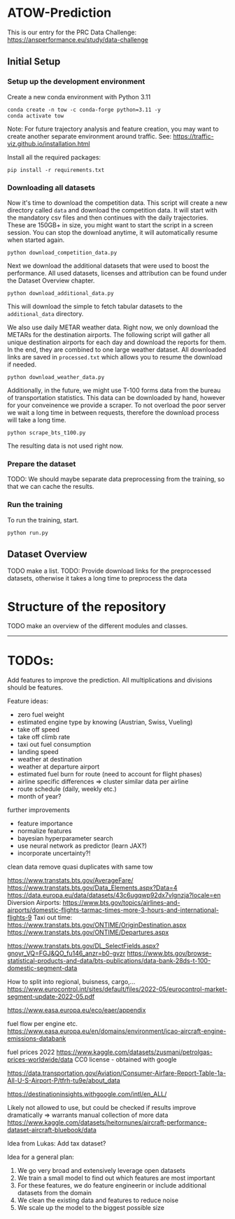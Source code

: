 # ATOW-Prediction

This is our entry for the PRC Data Challenge: https://ansperformance.eu/study/data-challenge

## Initial Setup
### Setup up the development environment

Create a new conda environment with Python 3.11
```
conda create -n tow -c conda-forge python=3.11 -y
conda activate tow
```

Note: For future trajectory analysis and feature creation, you may want to create another separate environment around traffic.
See: https://traffic-viz.github.io/installation.html

Install all the required packages:
```
pip install -r requirements.txt
```
### Downloading all datasets

Now it's time to download the competition data.
This script will create a new directory called `data` and download the competition data.
It will start with the mandatory csv files and then continues with the daily trajectories.
These are 150GB+ in size, you might want to start the script in a screen session.
You can stop the download anytime, it will automatically resume when started again.

```
python download_competition_data.py
```

Next we download the additional datasets that were used to boost the performance. All used datasets, licenses and attribution can be found under the Dataset Overview chapter.

```
python download_additional_data.py
```
This will download the simple to fetch tabular datasets to the `additional_data` directory.

We also use daily METAR weather data. Right now, we only download the METARs for the destination airports.
The following script will gather all unique destination airports for each day and download the reports for them.
In the end, they are combined to one large weather dataset. All downloaded links are saved in `processed.txt` which allows you to resume the download if needed.
```
python download_weather_data.py
```

Additionally, in the future, we might use T-100 forms data from the bureau of transportation statistics.
This data can be downloaded by hand, however for your conveinence we provide a scraper. To not overload the poor server we wait a long time in between requests, therefore the download process will take a long time. 

```
python scrape_bts_t100.py
```
The resulting data is not used right now.

### Prepare the dataset
TODO: We should maybe separate data preprocessing from the training, so that we can cache the results.

### Run the training
To run the training, start.
```
python run.py
```


## Dataset Overview
TODO make a list.
TODO: Provide download links for the preprocessed datasets, otherwise it takes a long time to preprocess the data 

# Structure of the repository
TODO make an overview of the different modules and classes.

---


# TODOs:
Add features to improve the prediction.
All multiplications and divisions should be features.

Feature ideas:
- zero fuel weight
- estimated engine type by knowing (Austrian, Swiss, Vueling)
- take off speed
- take off climb rate
- taxi out fuel consumption
- landing speed
- weather at destination
- weather at departure airport
- estimated fuel burn for route (need to account for flight phases)
- airline specific differences => cluster similar data per airline
- route schedule (daily, weekly etc.)
- month of year?

further improvements
- feature importance
- normalize features
- bayesian hyperparameter search
- use neural network as predictor (learn JAX?) 
- incorporate uncertainty?!


clean data remove quasi duplicates with same tow

https://www.transtats.bts.gov/AverageFare/
https://www.transtats.bts.gov/Data_Elements.aspx?Data=4
https://data.europa.eu/data/datasets/43c6ugqwp92dx7vlgnzja?locale=en
Diversion Airports: https://www.bts.gov/topics/airlines-and-airports/domestic-flights-tarmac-times-more-3-hours-and-international-flights-9 
Taxi out time: https://www.transtats.bts.gov/ONTIME/OriginDestination.aspx
https://www.transtats.bts.gov/ONTIME/Departures.aspx

https://www.transtats.bts.gov/DL_SelectFields.aspx?gnoyr_VQ=FGJ&QO_fu146_anzr=b0-gvzr
https://www.bts.gov/browse-statistical-products-and-data/bts-publications/data-bank-28ds-t-100-domestic-segment-data


How to split into regional, buisness, cargo,...
https://www.eurocontrol.int/sites/default/files/2022-05/eurocontrol-market-segment-update-2022-05.pdf

https://www.easa.europa.eu/eco/eaer/appendix

fuel flow per engine etc.
https://www.easa.europa.eu/en/domains/environment/icao-aircraft-engine-emissions-databank

fuel prices 2022
https://www.kaggle.com/datasets/zusmani/petrolgas-prices-worldwide/data
CC0 license - obtained with google


https://data.transportation.gov/Aviation/Consumer-Airfare-Report-Table-1a-All-U-S-Airport-P/tfrh-tu9e/about_data

https://destinationinsights.withgoogle.com/intl/en_ALL/

Likely not allowed to use, but could be checked if results improve dramatically => warrants manual collection of more data
https://www.kaggle.com/datasets/heitornunes/aircraft-performance-dataset-aircraft-bluebook/data

Idea from Lukas: Add tax dataset?

Idea for a general plan:
1. We go very broad and extensively leverage open datasets
2. We train a small model to find out which features are most important
3. For these features, we do feature engineerin or include additional datasets from the domain
4. We clean the existing data and features to reduce noise
5. We scale up the model to the biggest possible size

